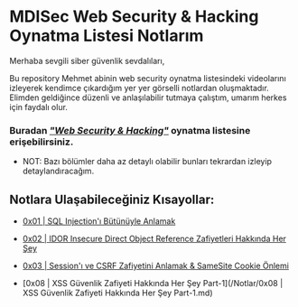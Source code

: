 # MDISec Web Security & Hacking Oynatma Listesi Notlarım

Merhaba sevgili siber güvenlik sevdalıları, 

  Bu repository Mehmet abinin web security oynatma listesindeki videolarını izleyerek kendimce çıkardığım yer yer görselli notlardan oluşmaktadır. Elimden geldiğince düzenli ve anlaşılabilir tutmaya çalıştım, umarım herkes için faydalı olur. 
  
### Buradan [*"Web Security & Hacking"*](https://www.youtube.com/playlist?list=PLwP4ObPL5GY940XhCtAykxLxLEOKCu0nT) oynatma listesine erişebilirsiniz.

- NOT: Bazı bölümler daha az detaylı olabilir bunları tekrardan izleyip detaylandıracağım.


## Notlara Ulaşabileceğiniz Kısayollar:

* [0x01 | SQL Injection'ı Bütünüyle Anlamak](/Notlar/0x01-|-SQL_Injection'ı_Bütünüyle_Anlamak.md)
* [0x02 | IDOR Insecure Direct Object Reference Zafiyetleri Hakkında Her Şey](/Notlar/0x02-|-IDOR_Insecure_Direct_Object_Reference_Zafiyetleri_Hakkında_Her_Şey.md)
* [0x03 | Session'ı ve CSRF Zafiyetini Anlamak & SameSite Cookie Önlemi](/Notlar/0x03-|-Session'ı_ve_CSRF_Zafiyetini_Anlamak_&_SameSite_Cookie_Önlemi.md)

* [0x08 | XSS Güvenlik Zafiyeti Hakkında Her Şey Part-1](/Notlar/0x08 | XSS Güvenlik Zafiyeti Hakkında Her Şey Part-1.md)
